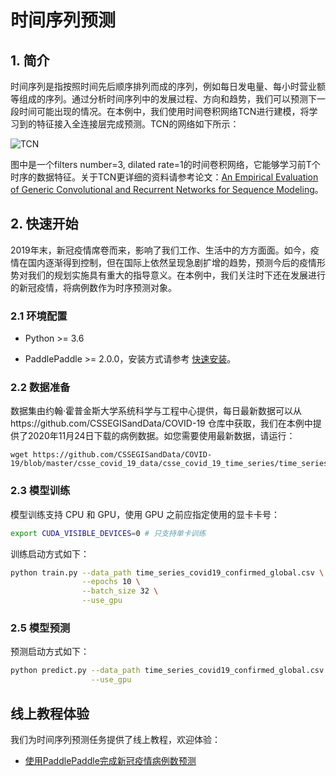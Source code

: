 # 时间序列预测

## 1. 简介

时间序列是指按照时间先后顺序排列而成的序列，例如每日发电量、每小时营业额等组成的序列。通过分析时间序列中的发展过程、方向和趋势，我们可以预测下一段时间可能出现的情况。在本例中，我们使用时间卷积网络TCN进行建模，将学习到的特征接入全连接层完成预测。TCN的网络如下所示：<br />

![TCN](http://paddlenlp.bj.bcebos.com/imgs/tcn.png)

图中是一个filters number=3, dilated rate=1的时间卷积网络，它能够学习前T个时序的数据特征。关于TCN更详细的资料请参考论文：[An Empirical Evaluation of Generic Convolutional and Recurrent Networks for Sequence Modeling](https://arxiv.org/abs/1803.01271)。

## 2. 快速开始

2019年末，新冠疫情席卷而来，影响了我们工作、生活中的方方面面。如今，疫情在国内逐渐得到控制，但在国际上依然呈现急剧扩增的趋势，预测今后的疫情形势对我们的规划实施具有重大的指导意义。在本例中，我们关注时下还在发展进行的新冠疫情，将病例数作为时序预测对象。

### 2.1 环境配置

- Python >= 3.6

- PaddlePaddle >= 2.0.0，安装方式请参考 [快速安装](https://www.paddlepaddle.org.cn/install/quick)。

### 2.2 数据准备

数据集由约翰·霍普金斯大学系统科学与工程中心提供，每日最新数据可以从https://github.com/CSSEGISandData/COVID-19 仓库中获取，我们在本例中提供了2020年11月24日下载的病例数据。如您需要使用最新数据，请运行：

```
wget https://github.com/CSSEGISandData/COVID-19/blob/master/csse_covid_19_data/csse_covid_19_time_series/time_series_covid19_confirmed_global.csv
```

### 2.3 模型训练

模型训练支持 CPU 和 GPU，使用 GPU 之前应指定使用的显卡卡号：

```bash
export CUDA_VISIBLE_DEVICES=0 # 只支持单卡训练
```

训练启动方式如下：

```bash
python train.py --data_path time_series_covid19_confirmed_global.csv \
                --epochs 10 \
                --batch_size 32 \
                --use_gpu
```

### 2.5 模型预测

预测启动方式如下：

```bash
python predict.py --data_path time_series_covid19_confirmed_global.csv \
                  --use_gpu
```


## 线上教程体验

我们为时间序列预测任务提供了线上教程，欢迎体验：

* [使用PaddlePaddle完成新冠疫情病例数预测](https://aistudio.baidu.com/aistudio/projectdetail/1290873)
